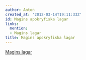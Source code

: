 ```yaml
---
author: Anton
created_at: '2012-03-14T19:11:33Z'
id: Magins apokryfiska lagar
links:
  mention:
  - Magins lagar
title: Magins apokryfiska lagar
---
```


[Magins lagar]

  [Magins lagar]: Magins_lagar
